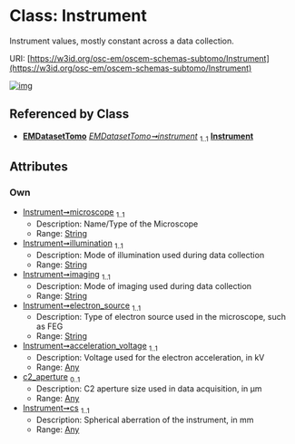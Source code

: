 
# Class: Instrument

Instrument values, mostly constant across a data collection.

URI: [https://w3id.org/osc-em/oscem-schemas-subtomo/Instrument](https://w3id.org/osc-em/oscem-schemas-subtomo/Instrument)


[![img](https://yuml.me/diagram/nofunky;dir:TB/class/[Any]<cs%201..1-++[Instrument&#124;microscope:string;illumination:string;imaging:string;electron_source:string],[Any]<c2_aperture%200..1-++[Instrument],[Any]<acceleration_voltage%201..1-++[Instrument],[EMDatasetTomo]++-%20instrument%201..1>[Instrument],[EMDatasetTomo],[Any])](https://yuml.me/diagram/nofunky;dir:TB/class/[Any]<cs%201..1-++[Instrument&#124;microscope:string;illumination:string;imaging:string;electron_source:string],[Any]<c2_aperture%200..1-++[Instrument],[Any]<acceleration_voltage%201..1-++[Instrument],[EMDatasetTomo]++-%20instrument%201..1>[Instrument],[EMDatasetTomo],[Any])

## Referenced by Class

 *  **[EMDatasetTomo](EMDatasetTomo.md)** *[EMDatasetTomo➞instrument](EMDatasetTomo_instrument.md)*  <sub>1..1</sub>  **[Instrument](Instrument.md)**

## Attributes


### Own

 * [Instrument➞microscope](Instrument_microscope.md)  <sub>1..1</sub>
     * Description: Name/Type of the Microscope
     * Range: [String](types/String.md)
 * [Instrument➞illumination](Instrument_illumination.md)  <sub>1..1</sub>
     * Description: Mode of illumination used during data collection
     * Range: [String](types/String.md)
 * [Instrument➞imaging](Instrument_imaging.md)  <sub>1..1</sub>
     * Description: Mode of imaging used during data collection
     * Range: [String](types/String.md)
 * [Instrument➞electron_source](Instrument_electron_source.md)  <sub>1..1</sub>
     * Description: Type of electron source used in the microscope, such as FEG
     * Range: [String](types/String.md)
 * [Instrument➞acceleration_voltage](Instrument_acceleration_voltage.md)  <sub>1..1</sub>
     * Description: Voltage used for the electron acceleration, in kV
     * Range: [Any](Any.md)
 * [c2_aperture](c2_aperture.md)  <sub>0..1</sub>
     * Description: C2 aperture size used in data acquisition, in µm
     * Range: [Any](Any.md)
 * [Instrument➞cs](Instrument_cs.md)  <sub>1..1</sub>
     * Description: Spherical aberration of the instrument, in mm
     * Range: [Any](Any.md)
